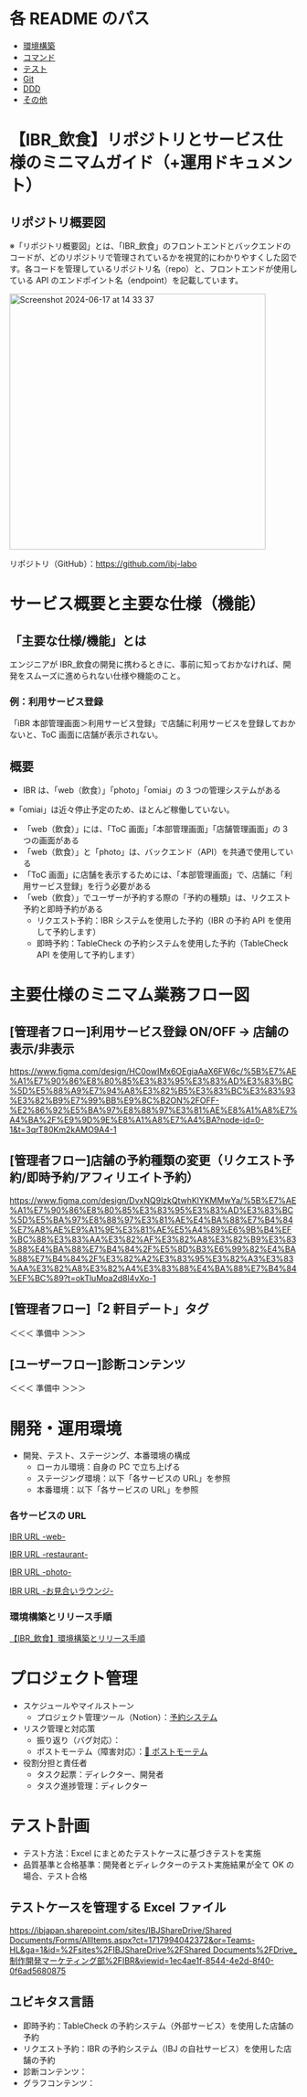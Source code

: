 # 各 README のパス

- [環境構築](/readme/setup/README.md)
- [コマンド](/readme/cmd/README.md)
- [テスト](/readme/test/README.md)
- [Git](/readme/git/README.md)
- [DDD](/readme/ddd/README.md)
- [その他](/readme/other/README.md)

# 【IBR\_飲食】リポジトリとサービス仕様のミニマムガイド（+運用ドキュメント）

## リポジトリ概要図

※「リポジトリ概要図」とは、「IBR\_飲食」のフロントエンドとバックエンドのコードが、どのリポジトリで管理されているかを視覚的にわかりやすくした図です。各コードを管理しているリポジトリ名（repo）と、フロントエンドが使用している API のエンドポイント名（endpoint）を記載しています。

<img width="448" alt="Screenshot 2024-06-17 at 14 33 37" src="https://github.com/shimatsu-me/test-repo/assets/155062610/4cb32a1f-129a-4fa6-945f-65ffa400d6c8">

リポジトリ（GitHub）：https://github.com/ibj-labo

# サービス概要と主要な仕様（機能）

## 「主要な仕様/機能」とは

エンジニアが IBR\_飲食の開発に携わるときに、事前に知っておかなければ、開発をスムーズに進められない仕様や機能のこと。

### 例：利用サービス登録

「iBR 本部管理画面＞利用サービス登録」で店舗に利用サービスを登録しておかないと、ToC 画面に店舗が表示されない。

## 概要

- IBR は、「web（飲食）」「photo」「omiai」の 3 つの管理システムがある

※「omiai」は近々停止予定のため、ほとんど稼働していない。

- 「web（飲食）」には、「ToC 画面」「本部管理画面」「店舗管理画面」の 3 つの画面がある
- 「web（飲食）」と「photo」は、バックエンド（API）を共通で使用している
- 「ToC 画面」に店舗を表示するためには、「本部管理画面」で、店舗に「利用サービス登録」を行う必要がある
- 「web（飲食）」でユーザーが予約する際の「予約の種類」は、リクエスト予約と即時予約がある
  - リクエスト予約：IBR システムを使用した予約（IBR の予約 API を使用して予約します）
  - 即時予約：TableCheck の予約システムを使用した予約（TableCheck API を使用して予約します）

# 主要仕様のミニマム業務フロー図

## [管理者フロー]利用サービス登録 ON/OFF → 店舗の表示/非表示

https://www.figma.com/design/HC0owIMx6OEgiaAaX6FW6c/%5B%E7%AE%A1%E7%90%86%E8%80%85%E3%83%95%E3%83%AD%E3%83%BC%5D%E5%88%A9%E7%94%A8%E3%82%B5%E3%83%BC%E3%83%93%E3%82%B9%E7%99%BB%E9%8C%B2ON%2FOFF-%E2%86%92%E5%BA%97%E8%88%97%E3%81%AE%E8%A1%A8%E7%A4%BA%2F%E9%9D%9E%E8%A1%A8%E7%A4%BA?node-id=0-1&t=3qrT80Km2kAMO9A4-1

## [管理者フロー]店舗の予約種類の変更（リクエスト予約/即時予約/アフィリエイト予約）

https://www.figma.com/design/DvxNQ9lzkQtwhKlYKMMwYa/%5B%E7%AE%A1%E7%90%86%E8%80%85%E3%83%95%E3%83%AD%E3%83%BC%5D%E5%BA%97%E8%88%97%E3%81%AE%E4%BA%88%E7%B4%84%E7%A8%AE%E9%A1%9E%E3%81%AE%E5%A4%89%E6%9B%B4%EF%BC%88%E3%83%AA%E3%82%AF%E3%82%A8%E3%82%B9%E3%83%88%E4%BA%88%E7%B4%84%2F%E5%8D%B3%E6%99%82%E4%BA%88%E7%B4%84%2F%E3%82%A2%E3%83%95%E3%82%A3%E3%83%AA%E3%82%A8%E3%82%A4%E3%83%88%E4%BA%88%E7%B4%84%EF%BC%89?t=okTluMoa2d8l4vXo-1

## [管理者フロー]「2 軒目デート」タグ

＜＜＜ 準備中 ＞＞＞

## [ユーザーフロー]診断コンテンツ

＜＜＜ 準備中 ＞＞＞

# **開発・運用環境**

- 開発、テスト、ステージング、本番環境の構成
  - ローカル環境：自身の PC で立ち上げる
  - ステージング環境：以下「各サービスの URL」を参照
  - 本番環境：以下「各サービスの URL」を参照

### 各サービスの URL

[IBR URL -web-](https://www.notion.so/IBR-URL-web-bf013df3eeff4dfdb26eb2ec9ae273f7?pvs=21)

[IBR URL -restaurant-](https://www.notion.so/IBR-URL-restaurant-78d37d1985a545899ae486f623603be6?pvs=21)

[IBR URL -photo-](https://www.notion.so/IBR-URL-photo-12001b7978c64ca5bdf5d14dab84b490?pvs=21)

[IBR URL -お見合いラウンジ-](https://www.notion.so/IBR-URL-9501fd3482004653a0934fe561e7e475?pvs=21)

### 環境構築とリリース手順

[【IBR\_飲食】環境構築とリリース手順](https://www.notion.so/IBR_-42c9d90984754d069a0643f50621b9b6?pvs=21)

# **プロジェクト管理**

- スケジュールやマイルストーン
  - プロジェクト管理ツール（Notion）：[予約システム](https://www.notion.so/320457b1d5b7448d9fcbd21590a15b27?pvs=21)
- リスク管理と対応策
  - 振り返り（バグ対応）：[](https://www.notion.so/60a3eec9049a4d6f9a63216795b2eff6?pvs=21)
  - ポストモーテム（障害対応）：[💚 ポストモーテム](https://www.notion.so/1f446050c5934db2a123da47df954458?pvs=21)
- 役割分担と責任者
  - タスク起票：ディレクター、開発者
  - タスク進捗管理：ディレクター

# **テスト計画**

- テスト方法：Excel にまとめたテストケースに基づきテストを実施
- 品質基準と合格基準：開発者とディレクターのテスト実施結果が全て OK の場合、テスト合格

## テストケースを管理する Excel ファイル

[https://ibjapan.sharepoint.com/sites/IBJShareDrive/Shared Documents/Forms/AllItems.aspx?ct=1717994042372&or=Teams-HL&ga=1&id=%2Fsites%2FIBJShareDrive%2FShared Documents%2FDrive\_制作開発マーケティング部%2FIBR&viewid=1ec4ae1f-8544-4e2d-8f40-0f6ad5680875](https://ibjapan.sharepoint.com/sites/IBJShareDrive/Shared%20Documents/Forms/AllItems.aspx?ct=1717994042372&or=Teams%2DHL&ga=1&id=%2Fsites%2FIBJShareDrive%2FShared%20Documents%2FDrive%5F%E5%88%B6%E4%BD%9C%E9%96%8B%E7%99%BA%E3%83%9E%E3%83%BC%E3%82%B1%E3%83%86%E3%82%A3%E3%83%B3%E3%82%B0%E9%83%A8%2FIBR&viewid=1ec4ae1f%2D8544%2D4e2d%2D8f40%2D0f6ad5680875)

## ユビキタス言語

- 即時予約：TableCheck の予約システム（外部サービス）を使用した店舗の予約
- リクエスト予約：IBR の予約システム（IBJ の自社サービス）を使用した店舗の予約
- 診断コンテンツ：
- グラフコンテンツ：
